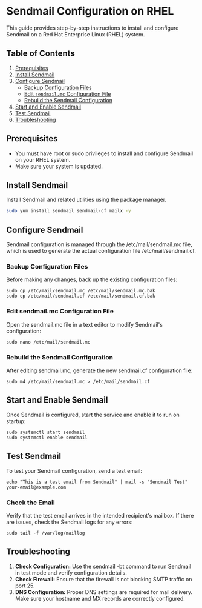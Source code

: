 # Sendmail Configuration on RHEL

This guide provides step-by-step instructions to install and configure Sendmail on a Red Hat Enterprise Linux (RHEL) system.

## Table of Contents

1. [Prerequisites](#prerequisites)
2. [Install Sendmail](#install-sendmail)
3. [Configure Sendmail](#configure-sendmail)
   - [Backup Configuration Files](#backup-configuration-files)
   - [Edit `sendmail.mc` Configuration File](#edit-sendmailmc-configuration-file)
   - [Rebuild the Sendmail Configuration](#rebuild-the-sendmail-configuration)
4. [Start and Enable Sendmail](#start-and-enable-sendmail)
5. [Test Sendmail](#test-sendmail)
6. [Troubleshooting](#troubleshooting)

## Prerequisites

- You must have root or sudo privileges to install and configure Sendmail on your RHEL system.
- Make sure your system is updated.

## Install Sendmail

Install Sendmail and related utilities using the package manager.

```bash
sudo yum install sendmail sendmail-cf mailx -y
```

## Configure Sendmail

Sendmail configuration is managed through the /etc/mail/sendmail.mc file, which is used to generate the actual configuration file /etc/mail/sendmail.cf.

### Backup Configuration Files
Before making any changes, back up the existing configuration files:

```
sudo cp /etc/mail/sendmail.mc /etc/mail/sendmail.mc.bak
sudo cp /etc/mail/sendmail.cf /etc/mail/sendmail.cf.bak
```

### Edit sendmail.mc Configuration File

Open the sendmail.mc file in a text editor to modify Sendmail's configuration:
```
sudo nano /etc/mail/sendmail.mc
```

### Rebuild the Sendmail Configuration
After editing sendmail.mc, generate the new sendmail.cf configuration file:
```
sudo m4 /etc/mail/sendmail.mc > /etc/mail/sendmail.cf
```

## Start and Enable Sendmail
Once Sendmail is configured, start the service and enable it to run on startup:
```
sudo systemctl start sendmail
sudo systemctl enable sendmail
```
## Test Sendmail
To test your Sendmail configuration, send a test email:
```
echo "This is a test email from Sendmail" | mail -s "Sendmail Test" your-email@example.com
```

### Check the Email

Verify that the test email arrives in the intended recipient's mailbox. If there are issues, check the Sendmail logs for any errors:
```
sudo tail -f /var/log/maillog
```

## Troubleshooting

1. **Check Configuration:** Use the sendmail -bt command to run Sendmail in test mode and verify configuration details.
2. **Check Firewall:** Ensure that the firewall is not blocking SMTP traffic on port 25.
3. **DNS Configuration:** Proper DNS settings are required for mail delivery. Make sure your hostname and MX records are correctly configured.